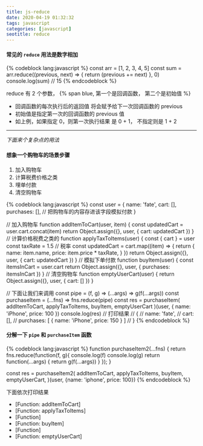 ```yaml
---
title: js-reduce
date: 2020-04-19 01:32:32
tags: javascript
categories: [javascript]
seotitle: reduce
---
```


#### 常见的 `reduce` 用法是数字相加

{% codeblock  lang:javascript %}
const arr = [1, 2, 3, 4, 5]
const sum = arr.reduce((previous, next) => {
return (previous += next)
}, 0)
console.log(sum) // 15
{% endcodeblock %}

reduce 有 2 个参数， {% span blue,  第一个是回调函数， 第二个是初始值 %}

- 回调函数的每次执行后的返回值 将会赋予给下一次回调函数的 previous
- 初始值是指定第一次的回调函数的 previous 值
- 如上例，如果指定 0，则第一次执行结果 是 0 + 1， 不指定则是 1 + 2

<!-- more -->

---

_下面来个复杂点的用法_

#### 想象一个购物车的场景步骤

1. 加入购物车
2. 计算税费价格之类
3. 埋单付款
4. 清空购物车

{% codeblock  lang:javascript %}
const user = {
name: 'fate',
cart: [],
purchases: [], // 把购物车的内容存进该字段模拟付款
}

// 加入购物车
function addItemToCart(user, item) {
const updatedCart = user.cart.concat(item)
return Object.assign({}, user, { cart: updatedCart })
}
// 计算价格税费之类的
function applyTaxToItems(user) {
const { cart } = user
const taxRate = 1.5 // 税率
const updatedCart = cart.map((item) => {
return {
name: item.name,
price: item.price \* taxRate,
}
})
return Object.assign({}, user, { cart: updatedCart })
}
// 模拟下单付款
function buyItem(user) {
const itemsInCart = user.cart
return Object.assign({}, user, { purchases: itemsInCart })
}
// 清空购物车
function emptyUserCart(user) {
return Object.assign({}, user, { cart: [] })
}

// 下面让我们来调用
const pipe = (f, g) => (...args) => g(f(...args))
const purchaseItem = (...fns) => fns.reduce(pipe)
const res = purchaseItem(
addItemToCart,
applyTaxToItems,
buyItem,
emptyUserCart
)(user, { name: 'iPhone', price: 100 })
console.log(res)
// 打印结果
// {
// name: 'fate',
// cart: [],
// purchases: [ { name: 'iPhone', price: 150 } ]
// }
{% endcodeblock %}

#### 分解一下 `pipe` 和 `purchaseItem` 函数

{% codeblock  lang:javascript %}
function purchaseItem2(...fns) {
return fns.reduce(function(f, g){
console.log(f)
console.log(g)
return function(...args) {
return g(f(...args))
}
});
}

const res = purchaseItem2(
addItemToCart,
applyTaxToItems,
buyItem,
emptyUserCart,
)(user, {name: 'iphone', price: 100})
{% endcodeblock %}

下面依次打印结果

- [Function: addItemToCart]
- [Function: applyTaxToItems]
- [Function]
- [Function: buyItem]
- [Function]
- [Function: emptyUserCart]
